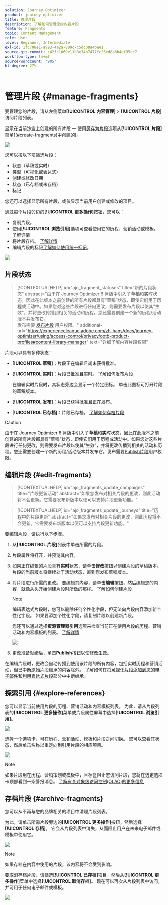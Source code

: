 ```yaml
---
solution: Journey Optimizer
product: journey optimizer
title: 管理片段
description: 了解如何管理您的内容片段
feature: Fragments
topic: Content Management
role: User
level: Beginner, Intermediate
exl-id: 1fc708e1-a993-4a2a-809c-c5dc08a4bae1
source-git-commit: c42fc1069e11b8e34b7477fc26ed8a6b4ef95ac7
workflow-type: tm+mt
source-wordcount: '905'
ht-degree: 27%

---
```


# 管理片段 {#manage-fragments}

要管理您的片段，请从左侧菜单&#x200B;**[!UICONTROL 内容管理]** > **[!UICONTROL 片段]**&#x200B;访问片段列表。

显示在当前沙盒上创建的所有片段 — 使用[另存为片段](#save-as-fragment)选项从&#x200B;**[!UICONTROL 片段]**&#x200B;菜单](#create-fragments)中创建的[。

![](assets/fragment-list-filters.png)

您可以按以下项筛选片段：

* 状态（草稿或实时）
* 类型（可视化或表达式）
* 创建或修改日期
* 状态（已存档或未存档）
* 标记

您还可以选择显示所有片段，或仅显示当前用户创建或修改的项目。

通过每个片段旁边的&#x200B;**[!UICONTROL 更多操作]**&#x200B;按钮，您可以：

* 复制片段。
* 使用&#x200B;**[!UICONTROL 浏览引用]**&#x200B;选项可查看使用它的历程、营销活动或模板。 [了解详情](#explore-references)
* 将片段存档。 [了解详情](#archive-fragments)
* 编辑片段的标记[了解如何使用统一标记](../start/search-filter-categorize.md#tags)。

![](assets/fragment-list-more-actions.png)

## 片段状态

>[!CONTEXTUALHELP]
>id="ajo_fragment_statuses"
>title="新的片段状态"
>abstract="由于在 Journey Optimizer 6 月版中引入了&#x200B;**草稿**&#x200B;和&#x200B;**实时**&#x200B;状态，因此在此版本之前创建的所有片段都具有“草稿”状态，即使它们用于历程或活动中。如果您对这些片段进行任何更改，则需要发布片段以使其“生效”，并将更改传播到相关的活动和历程。您还需要创建一个新的历程/活动版本并发布它。<br/>发布需要 <a href="https://experienceleague.adobe.com/zh-hans/docs/journey-optimizer/using/access-control/privacy/ootb-product-profiles#content-library-manage">发布片段</a> 用户权限。"
>additional-url="https://experienceleague.adobe.com/zh-hans/docs/journey-optimizer/using/access-control/privacy/ootb-product-profiles#content-library-manager" text="详细了解内容片段权限"

片段可以具有多种状态：

* **[!UICONTROL 草稿]**：片段正在编辑且尚未获得批准。

* **[!UICONTROL 实时]**：片段已批准且实时。 [了解如何发布片段](../content-management/create-fragments.md#publish)

  在编辑实时片段时，其状态旁边会显示一个特定图标。 单击此图标可打开片段的草稿版本。

* **[!UICONTROL 发布]**：片段已获得批准且正在发布。
* **[!UICONTROL 已存档]**：片段已存档。 [了解如何存档片段](#archive-fragments)

>[!CAUTION]
>
>由于在 Journey Optimizer 6 月版中引入了&#x200B;**草稿**&#x200B;和&#x200B;**实时**&#x200B;状态，因此在此版本之前创建的所有片段都具有“草稿”状态，即使它们用于历程或活动中。如果您对这些片段进行任何更改，则需要发布片段以使其“生效”，并将更改传播到相关的活动和历程。您还需要创建一个新的历程/活动版本并发布它。发布需要[Publish片段](../administration/ootb-product-profiles.md#content-library-manager)用户权限。

## 编辑片段 {#edit-fragments}

>[!CONTEXTUALHELP]
>id="ajo_fragments_update_campaigns"
>title="片段更新活动"
>abstract="如果您发布对相关片段的更改，则此活动将不会更新。它需要发布新版本以便可以支持片段更新功能。"

>[!CONTEXTUALHELP]
>id="ajo_fragments_update_journeys"
>title="历程中的片段更新"
>abstract="如果您发布对相关片段的更改，则此历程将不会更新。它需要发布新版本以便可以支持片段更新功能。"

要编辑片段，请执行以下步骤。

1. 从&#x200B;**[!UICONTROL 片段]**&#x200B;列表中单击所需的片段。

1. 片段属性将打开，并预览其内容。

1. 如果正在编辑的片段具有&#x200B;**实时**&#x200B;状态，请单击&#x200B;**修改**&#x200B;按钮以创建片段的草稿版本。 片段的当前版本将继续处于活动状态，直到您发布草稿版本。

1. 对片段进行所需的更改。 要编辑其内容，请单击&#x200B;**编辑**&#x200B;按钮，然后编辑您的内容，就像从头开始创建片段时所做的那样。 [了解如何创建片段](#create-from-scratch)

   >[!NOTE]
   >
   >编辑表达式片段时，您可以删除任何个性化字段，但无法向片段内容添加新个性化字段。 如果要添加个性化字段，请复制片段以创建新片段。

   您还可以通过选择&#x200B;**资源管理器引用**&#x200B;选项来检查当前正在使用片段的历程、营销活动和内容模板的列表。 [了解详情](#explore-references)

   ![](assets/fragment-edit.png)

1. 更改准备就绪后，单击&#x200B;**Publish**&#x200B;按钮以使修改生效。

在编辑片段时，更改会自动传播到使用该片段的所有内容，包括实时历程和营销活动，但已中断原始片段继承的内容除外。 了解如何在[将可视化片段添加到您的电子邮件](../email/use-visual-fragments.md#break-inheritance)和[利用表达式片段](../personalization/use-expression-fragments.md#break-inheritance)部分中中断继承。

## 探索引用 {#explore-references}

您可以显示当前使用片段的历程、营销活动和内容模板列表。 为此，请从片段列表的&#x200B;**[!UICONTROL 更多操作]**&#x200B;菜单或片段属性屏幕中选择&#x200B;**[!UICONTROL 浏览引用]**。

![](assets/fragment-explore-references.png)

选择一个选项卡，可在历程、营销活动、模板和片段之间切换。 您可以查看其状态，然后单击名称以重定向到引用片段的相应项目。

![](assets/fragment-usage-screen.png)

>[!NOTE]
>
>如果片段用在历程、营销策划或模板中，且标签阻止您访问片段，您将在选定选项卡顶部看到一条警报消息。 [了解有关对象级访问控制(OLAC)的更多信息](../administration/object-based-access.md)

## 存档片段 {#archive-fragments}

您可以从不再与您的品牌相关的项目中清理片段列表。

为此，请单击所需片段旁边的&#x200B;**[!UICONTROL 更多操作]**&#x200B;按钮，然后选择&#x200B;**[!UICONTROL 存档]**。 它会从片段列表中消失，从而阻止用户在未来电子邮件或模板中使用它。

![](assets/fragment-list-archive.png)

>[!NOTE]
>
>如果存档在内容中使用的片段，<!--it will remain in the email or template, but you won't be able to select it from the fragment list to edit it-->该内容将不会受到影响。

要取消存档片段，请筛选&#x200B;**[!UICONTROL 已存档]**&#x200B;项目，然后从&#x200B;**[!UICONTROL 更多操作]**&#x200B;菜单中选择&#x200B;**[!UICONTROL 取消存档]**。 现在可以再次从片段列表中访问，并可用于任何电子邮件或模板。

![](assets/fragment-list-unarchive.png)
